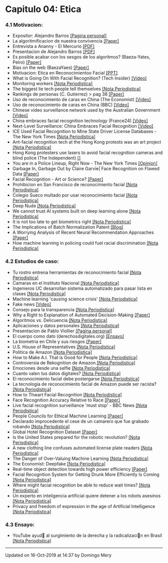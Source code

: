
# Capitulo 04: Etica
### 4.1 Motivacion:
* Expositor: Alejandro Barros [[Pagina personal]](https://www.alejandrobarros.com)
* La algoritmificacion de nuestra convivencia [[Paper]](https://www.alejandrobarros.com/wp-content/uploads/2019/09/La-algoritmificacion-de-nuestra-convivencia-27-9-2019.pdf)
* Entrevista a Ananny - El Mercurio [[PDF]](https://github.com/domingomery/vision/blob/master/clases/Cap04_Etica/papers/CV04_EntrevistaAnnany.pdf)
* Presentacion de Alejandro Barros [[PDF]](https://github.com/domingomery/vision/blob/master/clases/Cap04_Etica/presentations/2019-PresentacionAlejandroBarros.pdf)
* Es posible acabar con los sesgos de los algoritmos? (Baeza-Yates, Peiro) [[Paper]](http://www.baeza.cl/bias/sesgos-algoritmos.html)
* Bias on the web (BaezaYaes) [[Paper]](https://cacm.acm.org/magazines/2018/6/228035-bias-on-the-web/fulltext)
* Motivacion: Etica en Reconocimientoo Facial [[PPT]](https://github.com/domingomery/vision/blob/master/clases/Cap04_Etica/presentations/CV04_EthicsMotivation.pptx)
* What is Going On With Facial Recognition? (Tech Insider) [[Video]](https://youtu.be/BqQT4sIOYA0)
* Monitoring workers [[Nota Periodistica]](https://twitter.com/theeconomist/status/1178429549689921536?s=12)
* The biggest lie tech people tell themselves [[Nota Periodistica]](https://github.com/domingomery/vision/blob/master/clases/Cap04_Etica//https://www.vox.com/the-highlight/2019/10/1/20887003/tech-technology-evolution-natural-inevitable-ethics)
* Rankings de personas (C. Gutierrez) > pag 38 [[Paper]](https://www.dcc.uchile.cl/Bitsdeciencia17.pdf)
* Uso de reconocimiento de caras en China (The Economist) [[Video]](https://youtu.be/lH2gMNrUuEY)
* Uso de reconocimiento de caras en China (BBC) [[Video]](https://youtu.be/pNf4-d6fDoY)
* Chinese video surveillance network used by the Australian Government [[Video]](https://youtu.be/B4QK3jJkLR8)
* China embraces facial recognition technology (France24) [[Video]](https://github.com/domingomery/vision/blob/master/clases/Cap04_Etica//https://youtu.be/0R2ve-5a4Ag)
* Next-Level Surveillance: China Embraces Facial Recognition [[Video]](https://youtu.be/Fq1SEqNT-7c)
* ICE Used Facial Recognition to Mine State Driver License Databases - The New York Times [[Nota Periodistica]](https://www.nytimes.com/2019/07/07/us/politics/ice-drivers-licenses-facial-recognition.html)
* Ant-facial recognition tech at the Hong Kong protests was an art project [[Nota Periodistica]](https://boingboing.net/2019/10/08/ant-facial-recognition-tech-at.html)
* Hong Kong protesters use lasers to avoid facial recognition cameras and blind police (The Independent) [[]](https://www.independent.co.uk/news/world/asia/hong-kong-protests-lasers-facial-recognition-ai-china-police-a9033046.html)
* You are in a Police Lineup, Right Now - The New York Times [[Opinion]](https://www.nytimes.com/2019/10/15/opinion/facial-recognition-police.html)
* Garbage In, Garbage Out by Claire Garvie| Face Recognition on Flawed Data [[Paper]](https://www.flawedfacedata.com/)
* Facial Recognition - Art or Science? [[Paper]](https://www.sheriffs.org/sites/default/files/Whitepaper%20Facial%20Recognition.pdf)
* Prohibicion en San Francisco de reconocimiento facial [[Nota Periodistica]](https://edition.cnn.com/2019/07/17/tech/cities-ban-facial-recognition)
* Colegio Sueco multado por usar reconocimiento facial [[Nota Periodistica]](https://www.emol.com/noticias/Tendencias/2019/09/05/960329/Reconocimiento-Facial-Colegios.html)
* Deep Nude [[Nota Periodistica]](https://www.vice.com/en_us/article/kzm59x/deepnude-app-creates-fake-nudes-of-any-woman)
* We cannot trust AI systems built on deep learning alone [[Nota Periodistica]](https://www.technologyreview.com/s/614443/we-cant-trust-ai-systems-built-on-deep-learning-alone/)
* It is not too late to get biometrics right [[Nota Periodistica]](https://venturebeat.com/2019/09/29/its-not-too-late-to-get-biometrics-right/)
* The Implications of Batch Normalization Patent [[Blog]](https://community.ibm.com/community/user/datascience/viewdocument/the-implications-of-googles-batch)
* A Worrying Analysis of Recent Neural Recommendation Approaches [[Paper]](https://arxiv.org/abs/1907.06902v1)
* How machine learning in policing could fuel racial discrimination [[Nota Periodistica]](https://thenextweb.com/syndication/2019/09/21/how-machine-learning-in-policing-could-fuel-racial-discrimination/?yptr=yahoo)
### 4.2 Estudios de caso:
* Tu rostro entrena herramientas de reconocimiento facial [[Nota Periodistica]](https://www.nytimes.com/es/2019/07/15/reconocimiento-facial-tecnologia)
* Camaras en el Instituto Nacional [[Nota Periodistica]](https://www.eldinamo.cl/nacional/2019/07/13/asi-funcionan-las-camaras-de-vigilancia-que-se-instalaron-en-el-instituto-nacional/)
* Ingenieros UC desarrollan sistema automatizado para pasar lista en clases [[Nota Periodistica]](https://t.co/W1YkLOvCao)
* Machine learning 'causing science crisis' [[Nota Periodistica]](https://www.bbc.co.uk/news/amp/science-environment-47267081)
* Fake news [[Video]](https://youtu.be/Y-sBTf2pBnQ)
* Consejo para la transparencia [[Nota Periodistica]](https://www.theclinic.cl/2019/07/17/consejo-para-la-transparencia-pego-el-grito-en-el-cielo-y-alerta-sobre-los-riesgos-de-envejecer-tu-rostro-con-faceapp/)
* Why a Right to Explanation of Automated Decision-Making [[Paper]](https://academic.oup.com/idpl/article-pdf/doi/10.1093/idpl/ipx005/17932196/ipx005.pdf)
* Algoritmos vs. Delicuencia [[Nota Periodistica]](https://www.theclinic.cl/2019/07/25/batallas-3-0-inteligencia-artificial-y-algoritmos-versus-delincuencia-en-chile/)
* Aplicaciones y datos personales [[Nota Periodistica]](https://www.latercera.com/opinion/noticia/aplicaciones-datos-personales/)
* Presentacion de Pablo Viollier [[Pagina personal]](https://github.com/domingomery/vision/blob/master/clases/Cap04_Etica//https://pabloviollier.net)
* El cuerpo como dato (derechosdigitales.org) [[Ensayo]](https://www.derechosdigitales.org/wp-content/uploads/cuerpo_DATO.pdf)
* La biometria en Chile y sus riesgos [[Paper]](https://scielo.conicyt.cl/scielo.php?script=sci_arttext&pid=S0719-25842017000100067)
* U.S. House of Representatives [[Nota Periodistica]](https://oversight.house.gov/legislation/hearings/facial-recognition-technology-part-1-its-impact-on-our-civil-rights-and)
* Politica de Amazon [[Nota Periodistica]](https://aws.amazon.com/rekognition/the-facts-on-facial-recognition-with-artificial-intelligence)
* How to Make A.I. That is Good for People [[Nota Periodistica]](https://www.nytimes.com/2018/03/07/opinion/artificial-intelligence-human.html)
* Controversia de Rekognition de Amazon [[Nota Periodistica]](https://www.nytimes.com/2019/05/20/technology/amazon-facial-recognition.html)
* Emociones desde una selfie [[Nota Periodistica]](https://thenextweb.com/artificial-intelligence/2019/07/30/this-ai-detects-11-types-of-emotions-from-a-selfie/)
* Cuanto valen tus datos digitales? [[Nota Periodistica]](https://www.nytimes.com/es/2019/07/29/proteccion-datos-facebook-google)
* El reconocimiento facial debe postergarse [[Nota Periodistica]](https://www.nytimes.com/es/2019/05/21/reconocimiento-facial-privacidad)
* La tecnologia de reconocimiento facial de Amazon puede ser racista? [[Nota Periodistica]](https://www.nytimes.com/es/2018/07/27/amazon-rekogniton-aclu)
* How to Thwart Facial Recognition [[Nota Periodistica]](https://www.nytimes.com/2019/07/30/magazine/how-to-thwart-facial-recognition.html)
* Face Recognition Accuracy Relative to Race [[Paper]](https://github.com/domingomery/vision/blob/master/clases/Cap04_Etica/papers/FaceRecognition_Race.pdf)
* Live facial recognition surveillance 'must stop' - BBC News [[Nota Periodistica]](https://www.bbc.co.uk/news/amp/technology-49726101)
* People Councils for Ethical Machine Learning [[Paper]](https://journals.sagepub.com/doi/pdf/10.1177/2056305118768303)
* Declarado improcedente el cese de un camarero que fue grabado robando [[Nota Periodistica]](https://cincodias.elpais.com/cincodias/2019/09/17/legal/1568727912_844758.amp.html)
* Global Hotel Recognition Dataset [[Paper]](https://github.com/domingomery/vision/blob/master/clases/Cap04_Etica/papers/GlobalHotelRecognition.pdf)
* Is the United States prepared for the robotic revolution? [[Nota Periodistica]](https://www.machinedesign.com/robotics/world-has-embraced-robots-so-should-us)
* A new clothing line confuses automated license plate readers [[Nota Periodistica]](https://www.technologyreview.com/f/614175/a-new-clothing-line-confuses-automated-license-plate-readers/)
* The Danger of Over-Valuing Machine Learning [[Nota Periodistica]](https://www.forbes.com/sites/cognitiveworld/2019/08/14/the-danger-of-over-valuing-machine-learning/)
* The Economist: Deepfake [[Nota Periodistica]](https://amp.economist.com/the-economist-explains/2019/08/07/what-is-a-deepfake)
* Real-time object detection towards high power efficiency [[Paper]](https://ieeexplore.ieee.org/document/8342100)
* Facial Recognition System for Getting Drunk More Efficiently Is Coming [[Nota Periodistica]](https://gizmodo.com/facial-recognition-system-for-getting-drunk-more-effici-1836883374)
* Where might facial recognition be able to reduce wait times? [[Nota Periodistica]](https://www.govtech.com/question-of-the-day/Question-of-the-Day-for-08022019.html)
* Un experto en inteligencia artificial quiere detener a los robots asesinos [[Nota Periodistica]](https://www.nytimes.com/es/2019/08/02/toby-walsh-inteligencia-artificial)
* Privacy and freedom of expression in the age of Artificial Intelligence [[Nota Periodistica]](https://www.skimtechnologies.com/privacy-and-freedom-of-expression-in-ai/index.html)
### 4.3 Ensayo:
* YouTube ayud al surgimiento de la derecha y la radicalizacin en Brasil [[Nota Periodistica]](https://www.nytimes.com/es/2019/08/14/espanol/america-latina/brasil-bolsonaro-youtube.html?smid=tw-espanol&smtyp=cur)
---


Updated on 16-Oct-2019 at 14:37 by Domingo Mery
